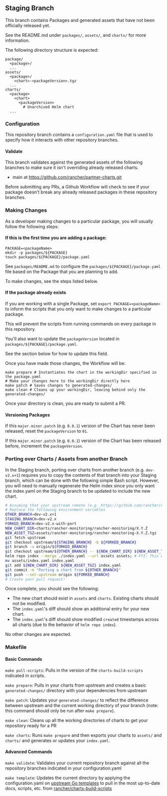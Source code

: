 ## Staging Branch

This branch contains Packages and generated assets that have not been officially released yet.

See the README.md under `packages/`, `assets/`, and `charts/` for more information.

The following directory structure is expected:
```text
package/
  <package>/
  ...
assets/
  <package>/
    <chart>-<packageVersion>.tgz
  ...
charts/
  <package>
    <chart>
      <packageVersion>
        # Unarchived Helm chart
  ...
```

### Configuration

This repository branch contains a `configuration.yaml` file that is used to specify how it interacts with other repository branches.

#### Validate

This branch validates against the generated assets of the following branches to make sure it isn't overriding already released charts.
- main at https://github.com/rancher/partner-charts.git

Before submitting any PRs, a Github Workflow will check to see if your package doesn't break any already released packages in these repository branches.

### Making Changes

As a developer making changes to a particular package, you will usually follow the following steps:

#### If this is the first time you are adding a package:

```shell
PACKAGE=<packageName>
mkdir -p packages/${PACKAGE}
touch packages/${PACKAGE}/package.yaml
```

See `packages/README.md` to configure the `packages/${PACKAGE}/package.yaml` file based on the Package that you are planning to add.

To make changes, see the steps listed below.

#### If the package already exists

If you are working with a single Package, set `export PACKAGE=<packageName>` to inform the scripts that you only want to make changes to a particular package.

This will prevent the scripts from running commands on every package in this repository.

You'll also want to update the `packageVersion` located in `packages/${PACKAGE}/package.yaml`.

See the section below for how to update this field.

Once you have made those changes, the Workflow will be:
```shell
make prepare # Instantiates the chart in the workingDir specified in the package.yaml
# Make your changes here to the workingDir directly here
make patch # Saves changes to generated-changes/
make clean # Cleans up your workingDir, leaving behind only the generated-changes/
```

Once your directory is clean, you are ready to submit a PR.

#### Versioning Packages

If this `major.minor.patch` (e.g. `0.0.1`) version of the Chart has never been released, reset the `packageVersion` to `01`.

If this `major.minor.patch` (e.g. `0.0.1`) version of the Chart has been released before, increment the `packageVersion`.

### Porting over Charts / Assets from another Branch

In the Staging branch, porting over charts from another branch (e.g. `dev-v2.x+1`) requires you to copy the contents of that branch into your Staging branch, which can be done with the following simple Bash script. However, you will need to manually regenerate the Helm index since you only want the index.yaml on the Staging branch to be updated to include the new chart.

```bash
# Assuming that your upstream remote (e.g. https://github.com/rancher/charts.git) is named `upstream` 
# Replace the following environment variables
OTHER_BRANCH=dev-v2.x+1
STAGING_BRANCH=dev-v2.x
FORKED_BRANCH=dev-v2.x-with-port
NEW_CHART_DIR=charts/rancher-monitoring/rancher-monitoring/X.Y.Z
NEW_ASSET_TGZ=assets/rancher-monitoring/rancher-monitoring-X.Y.Z.tgz
git fetch upstream
git checkout upstream/${STAGING_BRANCH} -b ${FORKED_BRANCH}
git branch -u origin/${FORKED_BRANCH}
git checkout upstream/${OTHER_BRANCH} -- ${NEW_CHART_DIR} ${NEW_ASSET_TGZ}
helm repo index --merge ./index.yaml --url assets assets; # FYI: This will generate new 'created' timestamps across *all charts*.
mv assets/index.yaml index.yaml
git add ${NEW_CHART_DIR} ${NEW_ASSET_TGZ} index.yaml
git commit -m "Porting a chart from ${OTHER_BRANCH}"
git push --set-upstream origin ${FORKED_BRANCH}
# Create your pull request!
```

Once complete, you should see the following:
- The new chart should exist in `assets` and `charts`. Existing charts should not be modified.
- The `index.yaml`'s diff should show an additional entry for your new chart.
- The `index.yaml`'s diff should show modified `created` timestamps across all charts (due to the behavior of `helm repo index`).

No other changes are expected.

### Makefile

#### Basic Commands

`make pull-scripts`: Pulls in the version of the `charts-build-scripts` indicated in scripts.

`make prepare`: Pulls in your charts from upstream and creates a basic `generated-changes/` directory with your dependencies from upstream

`make patch`: Updates your `generated-changes/` to reflect the difference between upstream and the current working directory of your branch (note: this command should only be run after `make prepare`).

`make clean`: Cleans up all the working directories of charts to get your repository ready for a PR

`make charts`: Runs `make prepare` and then exports your charts to `assets/` and `charts/` and generates or updates your `index.yaml`.

#### Advanced Commands

`make validate`: Validates your current repository branch against all the repository branches indicated in your configuration.yaml

`make template`: Updates the current directory by applying the configuration.yaml on [upstream Go templates](https://github.com/rancher/charts-build-scripts/tree/master/templates/template) to pull in the most up-to-date docs, scripts, etc. from [rancher/charts-build-scripts](https://github.com/rancher/charts-build-scripts)
